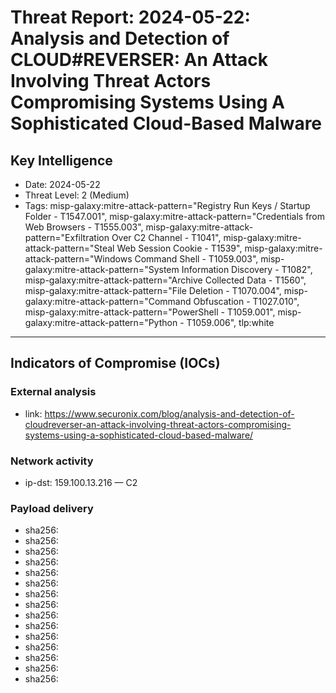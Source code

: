 # Threat Report: 2024-05-22: Analysis and Detection of CLOUD#REVERSER: An Attack Involving Threat Actors Compromising Systems Using A Sophisticated Cloud-Based Malware


## Key Intelligence
* Date: 2024-05-22
* Threat Level: 2 (Medium)
* Tags: misp-galaxy:mitre-attack-pattern="Registry Run Keys / Startup Folder - T1547.001", misp-galaxy:mitre-attack-pattern="Credentials from Web Browsers - T1555.003", misp-galaxy:mitre-attack-pattern="Exfiltration Over C2 Channel - T1041", misp-galaxy:mitre-attack-pattern="Steal Web Session Cookie - T1539", misp-galaxy:mitre-attack-pattern="Windows Command Shell - T1059.003", misp-galaxy:mitre-attack-pattern="System Information Discovery - T1082", misp-galaxy:mitre-attack-pattern="Archive Collected Data - T1560", misp-galaxy:mitre-attack-pattern="File Deletion - T1070.004", misp-galaxy:mitre-attack-pattern="Command Obfuscation - T1027.010", misp-galaxy:mitre-attack-pattern="PowerShell - T1059.001", misp-galaxy:mitre-attack-pattern="Python - T1059.006", tlp:white

---

## Indicators of Compromise (IOCs)
### External analysis
* link: https://www.securonix.com/blog/analysis-and-detection-of-cloudreverser-an-attack-involving-threat-actors-compromising-systems-using-a-sophisticated-cloud-based-malware/

### Network activity
* ip-dst: 159.100.13.216 — C2

### Payload delivery
* sha256: <sha256>
* sha256: <sha256>
* sha256: <sha256>
* sha256: <sha256>
* sha256: <sha256>
* sha256: <sha256>
* sha256: <sha256>
* sha256: <sha256>
* sha256: <sha256>
* sha256: <sha256>
* sha256: <sha256>
* sha256: <sha256>
* sha256: <sha256>
* sha256: <sha256>
* sha256: <sha256>

